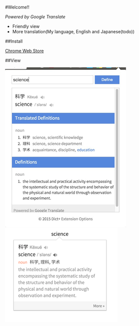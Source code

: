 #Welcome!!

*Powered by Google Translate*

+ Friendly view
+ More translation(My language, English and Japanese(todo))

##Install

[Chrome Web Store](https://chrome.google.com/webstore/detail/pjnedjhmfdfkpkkjajemjmdcnkkopkjo)

##View

![popup](images/popup.png)
![popup](images/popup1.png)
